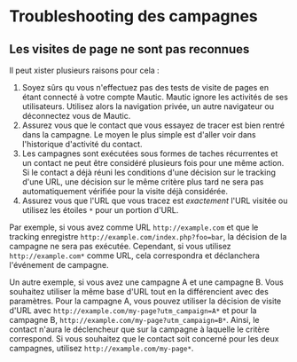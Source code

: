 # Troubleshooting des campagnes

## Les visites de page ne sont pas reconnues

Il peut xister plusieurs raisons pour cela :

1. Soyez sûrs qu vous n'effectuez pas des tests de visite de pages en étant connecté à votre compte Mautic. Mautic ignore les activités de ses utilisateurs. Utilisez alors la navigation privée, un autre navigateur ou déconnectez vous de Mautic.
2. Assurez vous que le contact que vous essayez de tracer est bien rentré dans la campagne. Le moyen le plus simple est d'aller voir dans l'historique d'activité du contact.
3. Les campagnes sont exécutées sous formes de taches récurrentes et un contact ne peut être considéré plusieurs fois pour une même action. Si le contact a déjà réuni les conditions d'une décision sur le tracking d'une URL, une décision sur le même critère plus tard ne sera pas automatiquement vérifiée pour la visite déjà considérée.
4. Assurez vous que l'URL que vous tracez est _exactement_ l'URL visitée ou utilisez les étoiles `*` pour un portion d'URL.

Par exemple, si vous avez comme URL `http://example.com` et que le tracking enregistre `http://example.com/index.php?foo=bar`, la décision de la campagne ne sera pas exécutée. Cependant, si vous utilisez `http://example.com*` comme URL, cela correspondra et déclanchera l'événement de campagne.

Un autre exemple, si vous avez une campagne A et une campagne B. Vous souhaitez utiliser la même base d'URL tout en la différencient avec des paramètres. Pour la campagne A, vous pouvez utiliser la décision de visite d'URL avec `http://example.com/my-page?utm_campaign=A*` et pour la campagne B, `http://example.com/my-page?utm_campaign=B*`. Ainsi, le contact n'aura le déclencheur que sur la campagne à laquelle le critère correspond. Si vous souhaitez que le contact soit concerné pour les deux campagnes, utilisez `http://example.com/my-page*`.
